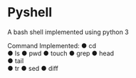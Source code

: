 # Pyshell
A bash shell implemented using python 3

Command Implemented:
● cd  
● ls 
● pwd 
● touch 
● grep 
● head  
● tail  
● tr 
● sed 
● diff 
